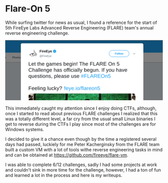 # Flare-On 5

While surfing twitter for news as usual, I found a reference for the start of 5th FireEye Labs
Advanced Reverse Engineering (FLARE) team's annual reverse engineering challenge.

![tweet](./imgs/flareonstart.png)

This immediately caught my attention since I enjoy doing CTFs, although, once I started to read
about previous FLARE challenges I realized that this was a totally different level, a far cry from
the usual small Linux binaries I get to reverse during the CTFs I play since most of the challenges
are for Windows systems.

I decided to give it a chance even though by the time a registered several days had passed, luckiely
for me Peter Kacherginsky from the FLARE team built a custom VM with a lot of tools withe reverse
engineering tasks in mind and can be obtained at https://github.com/fireeye/flare-vm.

I was able to complete 6/12 challenges, sadly I had some projects at work and couldn't sink in more time
for the challenge, however, I had a ton of fun and learned a lot in the process and here is my
writeups.
